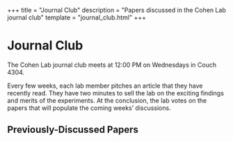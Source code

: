 +++
title = "Journal Club"
description = "Papers discussed in the Cohen Lab journal club"
template = "journal_club.html"
+++
# Journal Club

The Cohen Lab journal club meets at 12:00 PM on Wednesdays in Couch 4304.

Every few weeks, each lab member pitches an article that they have recently read. They have two minutes to sell the lab on the exciting findings and merits of the experiments. At the conclusion, the lab votes on the papers that will populate the coming weeks’ discussions.

## Previously-Discussed Papers


